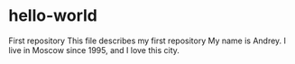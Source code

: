 # hello-world
First repository
This file describes my first repository
My name is Andrey. I live in Moscow since 1995, and I love this city.
